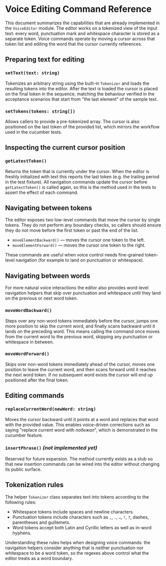# Voice Editing Command Reference

This document summarizes the capabilities that are already implemented in the `VoiceEditor`
module. The editor works on a tokenized view of the input text: every word, punctuation mark
and whitespace character is stored as a separate token. Voice commands operate by moving a
cursor across that token list and editing the word that the cursor currently references.

## Preparing text for editing

### `setText(text: string)`
Tokenizes an arbitrary string using the built-in `Tokenizer` and loads the resulting tokens
into the editor. After the text is loaded the cursor is placed on the final token in the
sequence, matching the behaviour verified in the acceptance scenarios that start from "the
last element" of the sample text.

### `setTokens(tokens: string[])`
Allows callers to provide a pre-tokenized array. The cursor is also positioned on the last
token of the provided list, which mirrors the workflow used in the cucumber tests.

## Inspecting the current cursor position

### `getLatestToken()`
Returns the token that is currently under the cursor. When the editor is freshly initialized
with text this reports the last token (e.g. the trailing period in the test fixture). All
navigation commands update the cursor before `getLatestToken()` is called again, so this is
the method used in the tests to assert the effect of each command.

## Navigating between tokens

The editor exposes two low-level commands that move the cursor by single tokens. They do not
perform any boundary checks, so callers should ensure they do not move before the first token
or past the end of the list.

- `moveElementBackward()` — moves the cursor one token to the left.
- `moveElementForward()` — moves the cursor one token to the right.

These commands are useful when voice control needs fine-grained token-level navigation (for
example to land on punctuation or whitespace).

## Navigating between words

For more natural voice interactions the editor also provides word-level navigation helpers
that skip over punctuation and whitespace until they land on the previous or next word token.

### `moveWordBackward()`
Steps over any non-word tokens immediately before the cursor, jumps one more position to skip
the current word, and finally scans backward until it lands on the preceding word. This means
calling the command once moves from the current word to the previous word, skipping any
punctuation or whitespace in between.

### `moveWordForward()`
Skips over non-word tokens immediately ahead of the cursor, moves one position to leave the
current word, and then scans forward until it reaches the next word token. If no subsequent
word exists the cursor will end up positioned after the final token.

## Editing commands

### `replaceCurrentWord(newWord: string)`
Moves the cursor backward until it points at a word and replaces that word with the provided
value. This enables voice-driven corrections such as saying "replace current word with
*побежал*", which is demonstrated in the cucumber feature.

### `insertPhrase()` *(not implemented yet)*
Reserved for future expansion. The method currently exists as a stub so that new insertion
commands can be wired into the editor without changing its public surface.

## Tokenization rules

The helper `Tokenizer` class separates text into tokens according to the following rules:

- Whitespace tokens include spaces and newline characters.
- Punctuation tokens include characters such as `,`, `.`, `…`, `!`, `?`, dashes, parentheses
  and guillemets.
- Word tokens accept both Latin and Cyrillic letters as well as in-word hyphens.

Understanding these rules helps when designing voice commands: the navigation helpers consider
anything that is neither punctuation nor whitespace to be a word token, so the regexes above
control what the editor treats as a word boundary.
